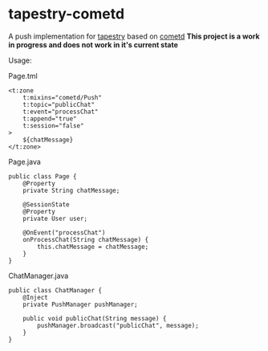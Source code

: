 tapestry-cometd
===============

A push implementation for [tapestry](http://tapestry.apache.org/) based on [cometd](http://cometd.org/)
**This project is a work in progress and does not work in it's current state**

Usage:

Page.tml

    <t:zone 
        t:mixins="cometd/Push" 
        t:topic="publicChat"
        t:event="processChat" 
        t:append="true" 
        t:session="false"
    >
        ${chatMessage}
    </t:zone>

Page.java

    public class Page {
        @Property
        private String chatMessage;
        
        @SessionState
        @Property
        private User user;
        
        @OnEvent("processChat")
        onProcessChat(String chatMessage) {
            this.chatMessage = chatMessage;
        }
    }
    
ChatManager.java

    public class ChatManager {
        @Inject
        private PushManager pushManager;
       
        public void publicChat(String message) {
            pushManager.broadcast("publicChat", message);
        }
    }

